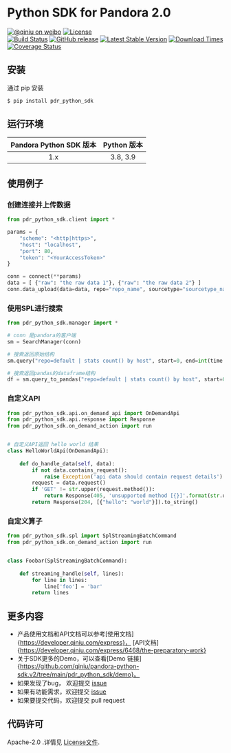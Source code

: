 # Python SDK for Pandora 2.0

[![@qiniu on weibo](http://img.shields.io/badge/weibo-%40qiniutek-blue.svg)](http://weibo.com/qiniutek)
[![License](https://img.shields.io/badge/License-Apache%202.0-yellowgreen.svg)](https://opensource.org/licenses/Apache-2.0)  
[![Build Status](https://travis-ci.com/qiniu/pandora-python-sdk.v2.svg?branch=main&status=created)](https://travis-ci.com/qiniu/pandora-python-sdk.v2)
[![GitHub release](https://img.shields.io/github/v/tag/qiniu/pandora-python-sdk.v2.svg?label=release)](https://github.com/qiniu/pandora-python-sdk.v2/releases)
[![Latest Stable Version](https://img.shields.io/pypi/v/pdr_python_sdk.svg)](https://pypi.python.org/pypi/pdr_python_sdk)
[![Download Times](https://img.shields.io/pypi/dm/pdr_python_sdk.svg)](https://pypi.python.org/pypi/pdr_python_sdk)
[![Coverage Status](https://codecov.io/gh/qiniu/pandora-python-sdk.v2/branch/main/graph/badge.svg)](https://codecov.io/gh/qiniu/pandora-python-sdk.v2)

## 安装

通过 pip 安装

```bash
$ pip install pdr_python_sdk
```

## 运行环境

| Pandora Python SDK 版本 | Python 版本 |
|:--------------------:|:---------------------------:|
|          1.x         |         3.8, 3.9 |

## 使用例子


### 创建连接并上传数据

```python
from pdr_python_sdk.client import *

params = {
    "scheme": "<http|https>",
    "host": "localhost",
    "port": 80,
    "token": "<YourAccessToken>"
}

conn = connect(**params)
data = [ {"raw": "the raw data 1"}, {"raw": "the raw data 2"} ]
conn.data_upload(data=data, repo="repo_name", sourcetype="sourcetype_name")
```


### 使用SPL进行搜索

```python
from pdr_python_sdk.manager import *

# conn 是pandora的客户端
sm = SearchManager(conn)

# 搜索返回原始结构
sm.query("repo=default | stats count() by host", start=0, end=int(time.time() * 1000))

# 搜索返回pandas的dataframe结构
df = sm.query_to_pandas("repo=default | stats count() by host", start=0, end=int(time.time() * 1000))
```


### 自定义API

```python
from pdr_python_sdk.api.on_demand_api import OnDemandApi
from pdr_python_sdk.api.response import Response
from pdr_python_sdk.on_demand_action import run


# 自定义API返回 hello world 结果
class HelloWorldApi(OnDemandApi):
    
    def do_handle_data(self, data):
        if not data.contains_request():
            raise Exception('api data should contain request details')
        request = data.request()
        if 'GET' != str.upper(request.method()):
            return Response(405, 'unsupported method [{}]'.format(str.upper(request.method()))).to_string()
        return Response(204, [{"hello": "world"}]).to_string()
```


### 自定义算子

```python
from pdr_python_sdk.spl import SplStreamingBatchCommand
from pdr_python_sdk.on_demand_action import run


class Foobar(SplStreamingBatchCommand):
    
    def streaming_handle(self, lines):
        for line in lines:
            line['foo'] = 'bar'
        return lines
```

## 更多内容

- 产品使用文档和API文档可以参考[使用文档]{https://developer.qiniu.com/express}， [API文档]{https://developer.qiniu.com/express/6468/the-preparatory-work}
- 关于SDK更多的Demo，可以查看[Demo 链接]{https://github.com/qiniu/pandora-python-sdk.v2/tree/main/pdr_python_sdk/demo}。
- 如果发现了bug， 欢迎提交 [issue](https://github.com/qiniu/python-sdk/issues)
- 如果有功能需求，欢迎提交 [issue](https://github.com/qiniu/python-sdk/issues)
- 如果要提交代码，欢迎提交 pull request


## 代码许可

Apache-2.0 .详情见 [License文件](https://github.com/qiniu/pandora-python-sdk.v2/blob/main/LICENSE).



